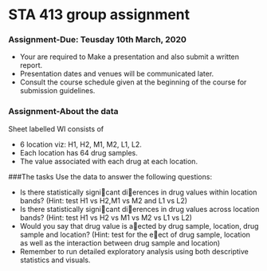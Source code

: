 # STA 413 group assignment


### Assignment-Due: Teusday 10th March, 2020
- Your are required to Make a presentation and also submit a written report.
- Presentation dates and venues will be communicated later.
- Consult the course schedule given at the beginning of the course for submission guidelines.

### Assignment-About the data
Sheet labelled WI consists of
- 6 location viz: H1, H2, M1, M2, L1, L2.
- Each location has 64 drug samples.
- The value associated with each drug at each location.

###The tasks
Use the data to answer the following questions:
- Is there statistically signicant dierences in drug values within location bands?
(Hint: test H1 vs H2,M1 vs M2 and L1 vs L2)
- Is there statistically signicant dierences in drug values across location bands?
(Hint: test H1 vs H2 vs M1 vs M2 vs L1 vs L2)
- Would you say that drug value is aected by drug sample, location, drug sample and location?
(Hint: test for the eect of drug sample, location as well as the interaction between drug sample and location)
- Remember to run detailed exploratory analysis using both descriptive statistics and visuals.

